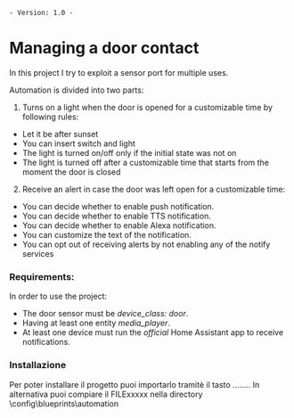 `- Version: 1.0 -`

# Managing a door contact

In this project I try to exploit a sensor port for multiple uses. 

Automation is divided into two parts: 
1)  Turns on a light when the door is opened for a customizable time by following rules:
- Let it be after sunset
- You can insert switch and light
- The light is turned on/off only if the initial state was not on
- The light is turned off after a customizable time that starts from the moment the door is closed

2) Receive an alert in case the door was left open for a customizable time:
- You can decide whether to enable push notification.
- You can decide whether to enable TTS notification.
- You can decide whether to enable Alexa notification.
- You can customize the text of the notification.
- You can opt out of receiving alerts by not enabling any of the notify services

### Requirements:

In order to use the project:
- The door sensor must be *device_class: door*.
- Having at least one entity *media_player*.
- At least one device must run the *official* Home Assistant app to receive notifications.

### Installazione

Per poter installare il progetto puoi importarlo tramitè il tasto ........
In alternativa puoi compiare il FILExxxxx  nella directory \config\blueprints\automation 
